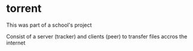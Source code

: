 # torrent
This was part of a school's project

Consist of a server (tracker) and clients (peer) to transfer files accros the internet
